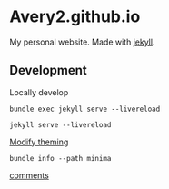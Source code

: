 # Avery2.github.io

My personal website. Made with [jekyll](https://jekyllrb.com/).

## Development

Locally develop

`bundle exec jekyll serve --livereload`

`jekyll serve --livereload`

[Modify theming](https://jekyllrb.com/docs/themes/#overriding-theme-defaults)

`bundle info --path minima`

[comments](https://utteranc.es/)
